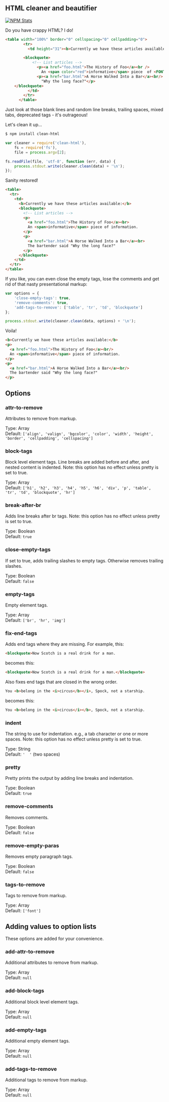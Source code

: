 ## HTML cleaner and beautifier

[![NPM Stats](https://nodei.co/npm/clean-html.png?downloads=true&downloadRank=true)](https://npmjs.org/packages/clean-html/)

Do you have crappy HTML? I do!

```html
<table width="100%" border="0" cellspacing="0" cellpadding="0">
        <tr>
          <td height="31"><b>Currently we have these articles available:</b>

        <blockquote>
            <!-- List articles -->
              <p><a href="foo.html">The History of Foo</a><br />    
                An <span color="red">informative</span> piece  of <FONT FACE="ARIAL">information</FONT>.</p>
              <p><a href="bar.html">A Horse Walked Into a Bar</a><br/> The bartender said
                "Why the long face?"</p>
	</blockquote>
          </td>
        </tr>
      </table>
```

Just look at those blank lines and random line breaks, trailing spaces, mixed tabs, deprecated tags - it's outrageous!

Let's clean it up...

```bash
$ npm install clean-html
```

```javascript
var cleaner = require('clean-html'),
    fs = require('fs'),
    file = process.argv[2];

fs.readFile(file, 'utf-8', function (err, data) {
    process.stdout.write(cleaner.clean(data) + '\n');
});
```

Sanity restored!

```html
<table>
  <tr>
    <td>
      <b>Currently we have these articles available:</b>
      <blockquote>
        <!-- List articles -->
        <p>
          <a href="foo.html">The History of Foo</a><br>
          An <span>informative</span> piece of information.
        </p>
        <p>
          <a href="bar.html">A Horse Walked Into a Bar</a><br>
          The bartender said "Why the long face?"
        </p>
      </blockquote>
    </td>
  </tr>
</table>
```

If you like, you can even close the empty tags, lose the comments and get rid of that nasty presentational markup:

```javascript
var options = {
    'close-empty-tags': true,
    'remove-comments': true,
    'add-tags-to-remove': ['table', 'tr', 'td', 'blockquote']
};

process.stdout.write(cleaner.clean(data, options) + '\n');
```

Voila!

```html
<b>Currently we have these articles available:</b>
<p>
  <a href="foo.html">The History of Foo</a><br/>
  An <span>informative</span> piece of information.
</p>
<p>
  <a href="bar.html">A Horse Walked Into a Bar</a><br/>
  The bartender said "Why the long face?"
</p>
```

## Options

### attr-to-remove

Attributes to remove from markup.

Type: Array  
Default: `['align', 'valign', 'bgcolor', 'color', 'width', 'height', 'border', 'cellpadding', 'cellspacing']`

### block-tags

Block level element tags. Line breaks are added before and after, and nested content is indented. Note: this option has no effect unless pretty is set to true.

Type: Array  
Default: `['h1', 'h2', 'h3', 'h4', 'h5', 'h6', 'div', 'p', 'table', 'tr', 'td', 'blockquote', 'hr']`

### break-after-br

Adds line breaks after br tags. Note: this option has no effect unless pretty is set to true.

Type: Boolean  
Default: `true`

### close-empty-tags

If set to true, adds trailing slashes to empty tags. Otherwise removes trailing slashes.

Type: Boolean  
Default: `false`

### empty-tags

Empty element tags.

Type: Array  
Default: `['br', 'hr', 'img']`

### fix-end-tags

Adds end tags where they are missing. For example, this:

```html
<blockquote>Now Scotch is a real drink for a man.
```

becomes this:

```html
<blockquote>Now Scotch is a real drink for a man.</blockquote>
```

Also fixes end tags that are closed in the wrong order.

```html
You <b>belong in the <i>circus</b></i>, Spock, not a starship.
```

becomes this:

```html
You <b>belong in the <i>circus</i></b>, Spock, not a starship.
```

### indent

The string to use for indentation. e.g., a tab character or one or more spaces. Note: this option has no effect unless pretty is set to true.

Type: String  
Default: `'  '` (two spaces)

### pretty

Pretty prints the output by adding line breaks and indentation.

Type: Boolean  
Default: `true`

### remove-comments

Removes comments.

Type: Boolean  
Default: `false`

### remove-empty-paras

Removes empty paragraph tags.

Type: Boolean  
Default: `false`

### tags-to-remove

Tags to remove from markup.

Type: Array  
Default: `['font']`

## Adding values to option lists

These options are added for your convenience.

### add-attr-to-remove

Additional attributes to remove from markup.

Type: Array  
Default: `null`

### add-block-tags

Additional block level element tags.

Type: Array  
Default: `null`

### add-empty-tags

Additional empty element tags.

Type: Array  
Default: `null`

### add-tags-to-remove

Additional tags to remove from markup.

Type: Array  
Default: `null`
